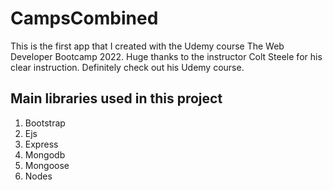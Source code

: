# CampsCombined

This is the first app that I created with the Udemy course The Web Developer Bootcamp 2022. Huge thanks to the instructor Colt Steele for his clear instruction. Definitely check out his Udemy course.

## Main libraries used in this project

1. Bootstrap
2. Ejs
3. Express
4. Mongodb
5. Mongoose
6. Nodes
